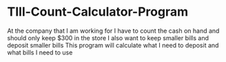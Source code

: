 # TIll-Count-Calculator-Program


At the company that I am working for I have to count the cash on hand and should only keep $300 in the store 
I also want to keep smaller bills and deposit smaller bills
This program will calculate what I need to deposit and what bills I need to use


